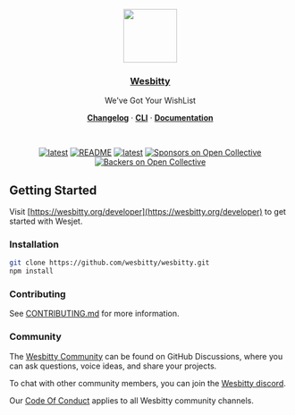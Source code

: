 <p align="center">
  <a href="https://wesbitty.org">
    <img src="https://res.cloudinary.com/wesbitty/image/upload/v1681349717/brand/logo.png" height="96">
    <h3 align="center">Wesbitty</h3>
  </a>
</p>

<p align="center">
  We've Got Your WishList
</p>

<p align="center">
  <a href="https://wesbitty.org/brand/changelog"><strong>Changelog</strong></a> ·
  <a href="https://wesbitty.org/cli"><strong>CLI</strong></a> ·
  <a href="https://wesbitty.org/docs"><strong>Documentation</strong></a>
</p>
<br/>

<p align="center">
 <a href="https://www.npmjs.com/wesjet" title="latest"><img alt="latest" src="https://img.shields.io/npm/v/wesjet/latest?style=for-the-badge&logo=wesjet&logoColor=ffffff&color=66BF3C" /></a>
 <a href="https://github.com/wesbitty/wesbitty/blob/master/README.md" title="README"><img alt="README" src="https://img.shields.io/github/license/wesbitty/wesbitty?style=for-the-badge&logo=wesbitty&logoColor=ffffff&color=66BF3C" /></a>
  <a href="https://github.com/wesbitty/wesbitty/discussions/3" title="latest"><img alt="latest" src="https://img.shields.io/badge/community-join-4BC424.svg?style=for-the-badge&logo=Wesbitty&logoColor=ffffff&color=66BF3C" /></a>
<a href="#sponsors"><img src="https://opencollective.com/wesbitty/sponsors/badge.svg?style=for-the-badge&logo=Wesbitty&logoColor=ffffff&color=66BF3C" alt="Sponsors on Open Collective" /></a>
<a href="#backers"><img src="https://opencollective.com/wesbitty/backers/badge.svg?style=for-the-badge&logo=Wesbitty&logoColor=ffffff&color=66BF3C" alt="Backers on Open Collective" /></a>
</p>

## Getting Started

Visit [https://wesbitty.org/developer](https://wesbitty.org/developer) to get started with Wesjet.

### Installation

```sh
git clone https://github.com/wesbitty/wesbitty.git
npm install
```

### Contributing

See [CONTRIBUTING.md](https://github.com/wesbitty/wesbitty/blob/main/.github/CONTRIBUTING.md) for more information.

### Community

The [Wesbitty Community](https://github.com/wesbitty/wesbitty/discussions) can be found on GitHub Discussions, where you can ask questions, voice ideas, and share your projects.

To chat with other community members, you can join the [Wesbitty discord](https://discord.com).

Our [Code Of Conduct](https://github.com/wesbitty/wesbitty/blob/main/.github/CODE_OF_CONDUCT.md) applies to all Wesbitty community channels.
